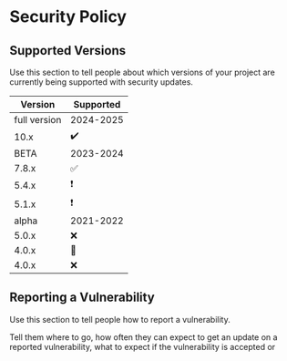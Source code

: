 # Security Policy

## Supported Versions

Use this section to tell people about which versions of your project are
currently being supported with security updates.

| Version|   Supported        |
| -----  |     ----          |
|full version|      2024-2025      |
| 10.x |       ✔️           |
|  BETA  |     2023-2024      | 
| 7.8.x  | :white_check_mark:  |
| 5.4.x  | :exclamation:  |
| 5.1.x  | :exclamation:      |
| alpha  |     2021-2022       | 
| 5.0.x  |       :x:            |
| 4.0.x  |         🛑           |
| 4.0.x  | :x:                 |

## Reporting a Vulnerability 

Use this section to tell people how to report a vulnerability.

Tell them where to go, how often they can expect to get an update on a
reported vulnerability, what to expect if the vulnerability is accepted or
